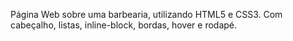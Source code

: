 Página Web sobre uma barbearia, utilizando HTML5 e CSS3. Com cabeçalho, listas, inline-block, bordas, hover e rodapé.
